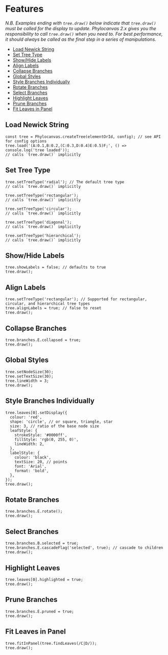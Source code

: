 # Features

_N.B. Examples ending with `tree.draw()` below indicate that `tree.draw()` must be called for the display to update. Phylocanvas 2.x gives you the responsibility to call `tree.draw()` when you need to. For best performance, it should always be called as the final step in a series of manipulations._

* [Load Newick String](#load-newick-string "--smooth")
* [Set Tree Type](#set-tree-type "--smooth")
* [Show/Hide Labels](#show-hide-labels "--smooth")
* [Align Labels](#align-labels "--smooth")
* [Collapse Branches](#collapse-branches "--smooth")
* [Global Styles](#global-styles "--smooth")
* [Style Branches Individually](#style-branches-individually "--smooth")
* [Rotate Branches](#rotate-branches "--smooth")
* [Select Branches](#select-branches "--smooth")
* [Highlight Leaves](#highlight-leaves "--smooth")
* [Prune Branches](#prune-branches "--smooth")
* [Fit Leaves in Panel](#fit-leaves-in-panel "--smooth")

## Load Newick String
```phyloscript--noEval
const tree = Phylocanvas.createTree(elementOrId, config); // see API for config options
tree.load('(A:0.1,B:0.2,(C:0.3,D:0.4)E:0.5)F;', () => console.log('tree loaded'));
// calls `tree.draw()` implicitly
```

## Set Tree Type
```phyloscript
tree.setTreeType('radial'); // The default tree type
// calls `tree.draw()` implicitly
```
```phyloscript
tree.setTreeType('rectangular');
// calls `tree.draw()` implicitly
```
```phyloscript
tree.setTreeType('circular');
// calls `tree.draw()` implicitly
```
```phyloscript
tree.setTreeType('diagonal');
// calls `tree.draw()` implicitly
```
```phyloscript
tree.setTreeType('hierarchical');
// calls `tree.draw()` implicitly
```

## Show/Hide Labels
```phyloscript
tree.showLabels = false; // defaults to true
tree.draw();
```

## Align Labels
```phyloscript
tree.setTreeType('rectangular'); // Supported for rectangular, circular, and hierarchical tree types
tree.alignLabels = true; // false to reset
tree.draw();
```

## Collapse Branches
```phyloscript
tree.branches.E.collapsed = true;
tree.draw();
```

## Global Styles
```phyloscript
tree.setNodeSize(30);
tree.setTextSize(30);
tree.lineWidth = 3;
tree.draw();
```

## Style Branches Individually
```phyloscript
tree.leaves[0].setDisplay({
  colour: 'red',
  shape: 'circle', // or square, triangle, star
  size: 3, // ratio of the base node size
  leafStyle: {
    strokeStyle: '#0000ff',
    fillStyle: 'rgb(0, 255, 0)',
    lineWidth: 2,
  },
  labelStyle: {
    colour: 'black',
    textSize: 20, // points
    font: 'Arial',
    format: 'bold',
  },
});
tree.draw();
```

## Rotate Branches
```phyloscript
tree.branches.E.rotate();
tree.draw();
```

## Select Branches
```phyloscript
tree.branches.B.selected = true;
tree.branches.E.cascadeFlag('selected', true); // cascade to children
tree.draw();
```

## Highlight Leaves
```phyloscript
tree.leaves[0].highlighted = true;
tree.draw();
```

## Prune Branches
```phyloscript
tree.branches.E.pruned = true;
tree.draw();
```

## Fit Leaves in Panel
```phyloscript
tree.fitInPanel(tree.findLeaves(/C|D/));
tree.draw();
```

